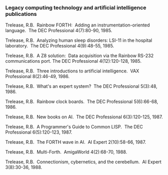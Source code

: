 ### Legacy computing technology and artificial intelligence publications

Trelease, R.B.  Rainbow FORTH:  Adding an instrumentation-oriented 
	language.  The DEC Professional 4(7):80-90, 1985.

Trelease, R.B.  Analyzing human sleep disorders: LSI-11 in the hospital 
	laboratory.  The DEC Professional 4(9):48-55, 1985.

Trelease, R.B.  A Z8 solution:  Data acquisition via the Rainbow RS-232 
	communications port. The  DEC Professional 4(12):120-128, 1985.

Trelease, R.B.  Three introductions to artificial intelligence.  VAX Professional 
	8(2):46-49, 1986.

Trelease, R.B.  What's an expert system?  The DEC Professional 5(3):48, 1986.

Trelease, R.B.  Rainbow clock boards.  The DEC Professional 5(6):66-68, 
	1986.

Trelease, R.B.  New books on AI.  The DEC Professional 6(3):120-125, 1987.

Trelease, R.B.  A Programmer's Guide to Common LISP.  The DEC
 	Professional 6(5):120-123, 1987.

Trelease, R.B.  The FORTH wave in AI.  AI Expert 2(10):58-66, 1987.

Trelease, R.B.  Multi-Forth.  AmigaWorld 4(2):68-70, 1988.

Trelease, R.B.  Connectionism, cybernetics, and the cerebellum.  AI Expert 
	3(8):30-36, 1988.
